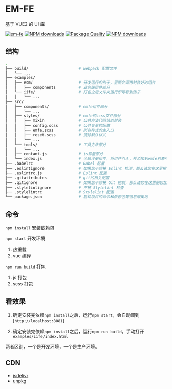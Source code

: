 # EM-FE
基于 VUE2 的 UI 库

[![em-fe](https://img.shields.io/npm/v/em-fe.svg?style=flat-square)](https://www.npmjs.org/package/em-fe)
[![NPM downloads](http://img.shields.io/npm/dm/em-fe.svg?style=flat-square)](https://npmjs.org/package/em-fe)
[![Package Quality](http://npm.packagequality.com/shield/em-fe.svg)](http://packagequality.com/#?package=em-fe)
[![NPM downloads](https://img.shields.io/npm/dt/em-fe.svg?style=flat-square)](https://npmjs.org/package/em-fe)

## 结构

``` bash
.
├── build/                      # webpack 配置文件
│   └── ...
├── examples/
│   ├── esm/                    # 开发运行的例子，里面会调用封装好的组件
│   │   ├── components          # 业务级组件部分
│   └── iife/                   # 打包之后文件夹运行即可看到例子
│   │   └── ...
├── src/
│   ├── components/             # emfe组件部分
│   │   └── ...
│   ├── styles/                 # emfe的scss文件部分
│   │   ├── mixin               # 公共方法代码块的封装
│   │   ├── config.scss         # 公共变量的配置
│   │   ├── emfe.scss           # 所有样式的主入口
│   │   ├── reset.scss          # 清除默认样式
│   │   └── ...
│   └── tools/                  # 工具方法部分
│   │   └── ...
│   ├── contant.js              # js常量部分
│   └── index.js                # 全局注册组件，将组件引入，并添加到emfe对象中
├── .babelrc                    # Babel 配置
├── .eslintignore               # 如果您不想被 Eslint 检测，那么请您在这里把它加上
├── .eslintrc.js                # Eslint 配置
├── .gitattributes              # git的相关配置
├── .gitignore                  # 如果您不想被 Git 控制，那么请您在这里把它加上
├── .stylelintignore            # 不被 Stylelint 检查
├── .stylelintrc                # Stylelint 配置
└── package.json                # 启动项目的命令和依赖包等信息聚集地
```

## 命令

`npm install` 安装依赖包

`npm start` 开发环境

1. 热重载
2. vue 编译

`npm run build` 打包

1. js 打包
2. scss 打包


## 看效果

1. 确定安装完依赖`npm install`之后，运行`npm start`，会自动调到[`http://localhost:8081`]

2. 确定安装完依赖`npm install`之后，运行`npm run build`，手动打开`examples/iife/index.html`

两者区别，一个是开发环境，一个是生产环境。

## CDN

- [jsdelivr](https://cdn.jsdelivr.net/npm/em-fe@latest/dist/)
- [unpkg](https://unpkg.com/em-fe@1.4.0/dist/)
